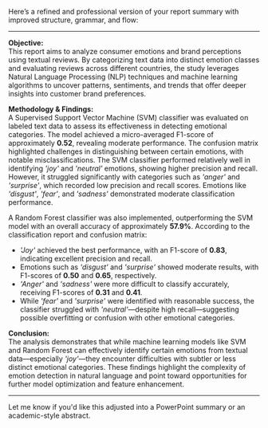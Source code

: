 Here’s a refined and professional version of your report summary with improved structure, grammar, and flow:

---

**Objective:**  
This report aims to analyze consumer emotions and brand perceptions using textual reviews. By categorizing text data into distinct emotion classes and evaluating reviews across different countries, the study leverages Natural Language Processing (NLP) techniques and machine learning algorithms to uncover patterns, sentiments, and trends that offer deeper insights into customer brand preferences.

**Methodology & Findings:**  
A Supervised Support Vector Machine (SVM) classifier was evaluated on labeled text data to assess its effectiveness in detecting emotional categories. The model achieved a micro-averaged F1-score of approximately **0.52**, revealing moderate performance. The confusion matrix highlighted challenges in distinguishing between certain emotions, with notable misclassifications. The SVM classifier performed relatively well in identifying *'joy'* and *'neutral'* emotions, showing higher precision and recall. However, it struggled significantly with categories such as *'anger'* and *'surprise'*, which recorded low precision and recall scores. Emotions like *'disgust'*, *'fear'*, and *'sadness'* demonstrated moderate classification performance.

A Random Forest classifier was also implemented, outperforming the SVM model with an overall accuracy of approximately **57.9%**. According to the classification report and confusion matrix:
- *'Joy'* achieved the best performance, with an F1-score of **0.83**, indicating excellent precision and recall.
- Emotions such as *'disgust'* and *'surprise'* showed moderate results, with F1-scores of **0.50** and **0.65**, respectively.
- *'Anger'* and *'sadness'* were more difficult to classify accurately, receiving F1-scores of **0.31** and **0.41**.
- While *'fear'* and *'surprise'* were identified with reasonable success, the classifier struggled with *'neutral'*—despite high recall—suggesting possible overfitting or confusion with other emotional categories.

**Conclusion:**  
The analysis demonstrates that while machine learning models like SVM and Random Forest can effectively identify certain emotions from textual data—especially *'joy'*—they encounter difficulties with subtler or less distinct emotional categories. These findings highlight the complexity of emotion detection in natural language and point toward opportunities for further model optimization and feature enhancement.

---

Let me know if you'd like this adjusted into a PowerPoint summary or an academic-style abstract.
